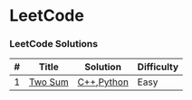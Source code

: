 LeetCode
========

### LeetCode Solutions

| # | Title | Solution | Difficulty |
|---| ----- | -------- | ---------- |
|1|[Two Sum](https://leetcode.com/problems/two-sum/)| [C++](./cpp/TwoSum),[Python](./python/Two_Sum/Two_Sum.py)|Easy|
